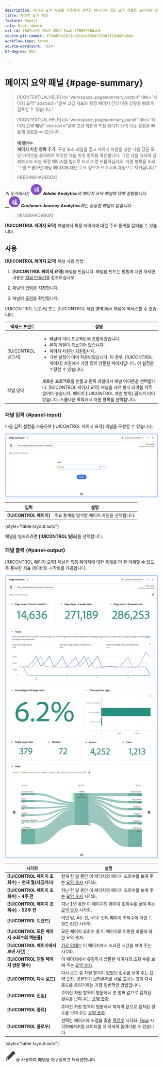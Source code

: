 ```yaml
---
description: 페이지 요약 패널을 사용하여 선택한 페이지에 대한 요약 정보를 표시하는 방법에 대해 알아봅니다.
title: 페이지 요약 패널
feature: Panels
role: User, Admin
exl-id: f0b7cd92-17b2-452d-9aab-f78629360ab8
source-git-commit: 978bd8642011dd2c8e43564c90303f194689a64e
workflow-type: tm+mt
source-wordcount: '614'
ht-degree: 96%

---
```


# 페이지 요약 패널 {#page-summary}

<!-- markdownlint-disable MD034 -->

>[!CONTEXTUALHELP]
>id="workspace_pagesummary_button"
>title="페이지 요약"
>abstract="일부 고급 지표와 특정 페이지 간의 이동 상황을 빠르게 검토할 수 있습니다."

<!-- markdownlint-enable MD034 -->

<!-- markdownlint-disable MD034 -->

>[!CONTEXTUALHELP]
>id="workspace_pagesummary_panel"
>title="페이지 요약 패널"
>abstract="일부 고급 지표와 특정 페이지 간의 이동 상황을 빠르게 검토할 수 있습니다.<br/><br/>**매개변수&#x200B;**<br/>**페이지 차원 항목 추가**: 구성 요소 레일을 열고 페이지 차원을 찾은 다음 당근 모양 아이콘을 클릭하여 확장한 다음 차원 항목을 확인합니다. 그런 다음 자세히 살펴보고자 하는 특정 페이지를 빌더로 드래그 앤 드롭하십시오. 차원 항목을 드래그 앤 드롭하면 해당 페이지에 대한 주요 정보가 보고서에 자동으로 채워집니다."

<!-- markdownlint-enable MD034 -->


>[!BEGINSHADEBOX]

_이 문서에서는_ ![Adobe Analytics](/help/assets/icons/AdobeAnalytics.svg) _**Adobe Analytics**&#x200B;의 페이지 요약 패널에 대해 설명합니다._<br/>__![CustomerJourneyAnalytics](/help/assets/icons/CustomerJourneyAnalytics.svg) _**Customer Journey Analytics**&#x200B;에는 동등한 패널이 없습니다._

>[!ENDSHADEBOX]

**[!UICONTROL 페이지 요약]** 패널에서 특정 페이지에 대한 주요 통계를 살펴볼 수 있습니다.

## 사용

**[!UICONTROL 페이지 요약]** 패널 사용 방법:

1. **[!UICONTROL 페이지 요약]** 패널을 만듭니다. 패널을 만드는 방법에 대한 자세한 내용은 [패널 만들기](panels.md#create-a-panel)를 참조하십시오.

1. 패널의 [입력](#panel-input)을 지정합니다.

1. 패널의 [출력](#panel-output)을 확인합니다.



[!UICONTROL 보고서] 또는 [!UICONTROL 작업 영역]에서 패널에 액세스할 수 있습니다.

| 액세스 포인트 | 설명 |
| --- | --- |
| [!UICONTROL 보고서] | <ul><li>패널이 이미 프로젝트에 포함되었습니다.</li><li>왼쪽 레일이 축소되어 있습니다.</li><li>페이지 차원만 지원됩니다.</li><li>기본 설정이 이미 적용되었습니다. 이 경우, [!UICONTROL 페이지] 차원에서 가장 많이 방문한 페이지입니다. 이 설정은 수정할 수 있습니다.</li></ul> |
| 작업 영역 | 새로운 프로젝트를 만들고 왼쪽 레일에서 패널 아이콘을 선택합니다. [!UICONTROL 페이지 요약] 패널을 자유 형식 테이블 위로 끌어다 놓습니다. 페이지 [!UICONTROL 차원 항목] 필드가 비어 있습니다. 드롭다운 목록에서 차원 항목을 선택합니다. |

### 패널 입력 {#panel-input}

다음 입력 설정을 사용하여 [!UICONTROL 페이지 요약] 패널을 구성할 수 있습니다.

![페이지 입력 요약](assets/page-summary-input.png)

| 입력 | 설명 |
| --- | --- |
| **[!UICONTROL 페이지]** | 주요 통계를 탐색할 페이지 차원을 선택합니다. |

{style="table-layout:auto"}


패널을 빌드하려면 **[!UICONTROL 빌드]**&#x200B;를 선택합니다.

### 패널 출력 {#panel-output}

[!UICONTROL 페이지 요약] 패널은 특정 페이지에 대한 통계를 더 잘 이해할 수 있도록 풍부한 지표 데이터와 시각화를 제공합니다.

![페이지 요약 패널](assets/page-summary-output.png)

| 시각화 | 설명 |
| --- | --- |
| **[!UICONTROL 페이지 조회수] - 현재 월(지금까지)** | 현재 한 달 동안 이 페이지의 페이지 조회수를 보여 주는 [요약 숫자](/help/analyze/analysis-workspace/visualizations/summary-number-change.md) 시각화. |
| **[!UICONTROL 페이지 조회수] - 4주 전** | 지난 한 달 동안 이 페이지의 페이지 조회수를 보여 주는 [요약 숫자](/help/analyze/analysis-workspace/visualizations/summary-number-change.md) 시각화. |
| **[!UICONTROL 페이지 조회수] - 52주 전** | 지난 1년 동안 이 페이지의 페이지 조회수를 보여 주는 [요약 숫자](/help/analyze/analysis-workspace/visualizations/summary-number-change.md) 시각화. |
| **[!UICONTROL 트렌드]** | 이번 달, 4주 전, 52주 전의 페이지 조회수에 대한 트렌드 [라인](/help/analyze/analysis-workspace/visualizations/line.md) 시각화. |
| **[!UICONTROL 모든 페이지 조회수의 백분율]** | 모든 페이지 조회수 중 이 페이지로 이동한 비율에 대한 요약 숫자. |
| **[!UICONTROL 페이지에서 보낸 시간]** | [가로 막대](/help/analyze/analysis-workspace/visualizations/horizontal-bar.md)는 이 페이지에서 소요된 시간을 보여 주는 시각화. |
| **[!UICONTROL 단일 페이지 방문 횟수]** | 이 페이지에서 유일하게 방문한 페이지의 조회 수를 보여 주는 [요약 숫자](/help/analyze/analysis-workspace/visualizations/summary-number-change.md). |
| **[!UICONTROL 다시 로드]** | 다시 로드 중 차원 항목이 있었던 횟수를 보여 주는 [요약 숫자](/help/analyze/analysis-workspace/visualizations/summary-number-change.md). 방문자가 브라우저를 새로 고치는 것이 다시 로드를 트리거하는 가장 일반적인 방법입니다. |
| **[!UICONTROL 진입]** | 주어진 차원 항목이 방문에서 첫 번째 값으로 캡처된 횟수를 보여 주는 [요약 숫자](/help/analyze/analysis-workspace/visualizations/summary-number-change.md). |
| **[!UICONTROL 종료]** | 주어진 차원 항목이 방문에서 마지막 값으로 캡처된 횟수를 보여 주는 [요약 숫자](/help/analyze/analysis-workspace/visualizations/summary-number-change.md). |
| **[!UICONTROL 플로우]** | 선택한 페이지에 초점을 맞춘 [플로우](/help/analyze/analysis-workspace/visualizations/c-flow/flow.md) 시각화. [Flow](/help/analyze/analysis-workspace/visualizations/c-flow/create-flow.md) 시각화에서처럼 데이터를 더 자세히 들여다볼 수 있습니다. |

{style="table-layout:auto"}

![편집](/help/assets/icons/Edit.svg)을 사용하여 패널을 재구성하고 재작성합니다.
